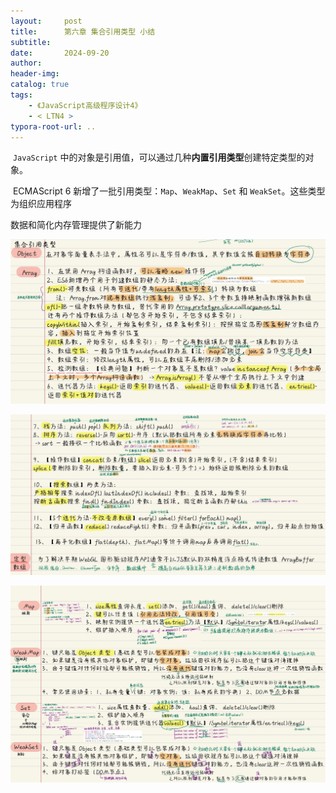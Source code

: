 ```yaml
---
layout:     post
title:      第六章 集合引用类型 小结
subtitle:  
date:       2024-09-20
author:     
header-img: 
catalog: true
tags:
    - 《JavaScript高级程序设计4》
    - < LTN4 >
typora-root-url: ..
---
```


​	`JavaScript` 中的对象是引用值，可以通过几种**内置引用类型**创建特定类型的对象。

​	ECMAScript 6 新增了一批引用类型：`Map`、`WeakMap`、`Set` 和 `WeakSet`。这些类型为组织应用程序

数据和简化内存管理提供了新能力

![image-20241026202945786](/../img/assets_2023/image-20241026202945786.png)

![image-20241023102337882](/../img/assets_2023/image-20241023102337882.png)

![《红宝书》-17](/../img/assets_2023/《红宝书》-17.jpg)
